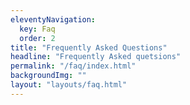```yaml
---
eleventyNavigation:
  key: Faq
  order: 2
title: "Frequently Asked Questions"
headline: "Frequently Asked quetsions"
permalink: "/faq/index.html"
backgroundImg: ""
layout: "layouts/faq.html"
---
```

